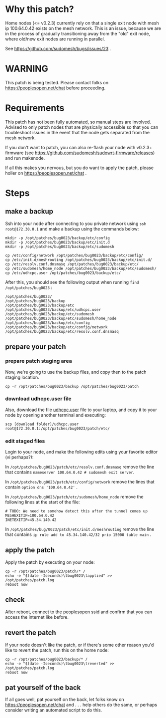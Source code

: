# Why this patch?

Home nodes (<= v0.2.3) currently rely on that a single exit node with mesh ip 100.64.0.42 exists on the mesh network. This is an issue, because we are in the process of gradually transitioning away from the "old" exit node, where old/new exit nodes are running in parallel.

See https://github.com/sudomesh/bugs/issues/23 .

# WARNING 

This patch is being tested. Please contact folks on https://peoplesopen.net/chat before proceeding.

# Requirements

This patch has not been fully automated, so manual steps are involved. Advised to only patch nodes that are physically accessible so that you can troubleshoot issues in the event that the node gets separated from the mesh network.

If you don't want to patch, you can also re-flash your node with v0.2.3+ firmware (see https://github.com/sudomesh/sudowrt-firmware/releases) and run makenode.

If all this makes you nervous, but you do want to apply the patch, please holler on https://peoplesopen.net/chat .

# Steps

## make a backup

Ssh into your node after connecting to you private network using ```ssh root@172.30.0.1``` and make a backup using the commands below:

```
mkdir -p /opt/patches/bug0023/backup/etc/config
mkdir -p /opt/patches/bug0023/backup/etc/init.d
mkdir -p /opt/patches/bug0023/backup/etc/sudomesh

cp /etc/config/network /opt/patches/bug0023/backup/etc/config/
cp /etc/init.d/meshrouting /opt/patches/bug0023/backup/etc/init.d/
cp /etc/resolv.conf.dnsmasq /opt/patches/bug0023/backup/etc/
cp /etc/sudomesh/home_node /opt/patches/bug0023/backup/etc/sudomesh/
cp /etc/udhcpc.user /opt/patches/bug0023/backup/etc/
```

After this, you should see the following output when running ```find /opt/patches/bug0023``` :

```
/opt/patches/bug0023/
/opt/patches/bug0023/backup
/opt/patches/bug0023/backup/etc
/opt/patches/bug0023/backup/etc/udhcpc.user
/opt/patches/bug0023/backup/etc/sudomesh
/opt/patches/bug0023/backup/etc/sudomesh/home_node
/opt/patches/bug0023/backup/etc/config
/opt/patches/bug0023/backup/etc/config/network
/opt/patches/bug0023/backup/etc/resolv.conf.dnsmasq
```

## prepare your patch

### prepare patch staging area
Now, we're going to use the backup files, and copy then to the patch staging location.

```
cp -r /opt/patches/bug0023/backup /opt/patches/bug0023/patch
```

### download udhcpc.user file
Also, download the file [udhcpc.user](./udhcpc.user) file to your laptop, and copy it to your node by opening another terminal and executing:

```
scp [download folder]/udhcpc.user root@172.30.0.1:/opt/patches/bug0023/patch/etc/
```

### edit staged files

Login to your node, and make the following edits using your favorite editor (vi perhaps?):

In ```/opt/patches/bug0023/patch/etc/resolv.conf.dnsmasq``` remove the line that contains ```nameserver 100.64.0.42 # sudomesh exit server```.

In ```/opt/patches/bug0023/patch/etc/config/network``` remove the lines that contain ```option dns '100.64.0.42'``` . 

In ```/opt/patches/bug0023/patch/etc/sudomesh/home_node``` remove the following lines at the start of the file:

```
# TODO: We need to somehow detect this after the tunnel comes up
MESHEXITIP=100.64.0.42
INETEXITIP=45.34.140.42
```

In ```/opt/patches/bug/0023/patch/etc/init.d/meshrouting``` remove the line that contains ```ip rule add to 45.34.140.42/32 prio 15000 table main``` .

## apply the patch 

Apply the patch by executing on your node:

```
cp -r /opt/patches/bug0023/patch/* /
echo -e "$(date -Iseconds)\tbug0023\tapplied" >> /opt/patches/patch.log
reboot now
```

## check 

After reboot, connect to the peoplesopen ssid and confirm that you can access the internet like before. 

## revert the patch

If your node doesn't like the patch, or if there's some other reason you'd like to revert the patch, run this on the home node:

```
cp -r /opt/patches/bug0023/backup/* /
echo -e "$(date -Iseconds)\tbug0023\treverted" >> /opt/patches/patch.log
reboot now
```

## pat yourself of the back
If all goes well, pat yourself on the back, let folks know on https://peoplesopen.net/chat and . . . help others do the same, or perhaps consider writing an automated script to do this.
